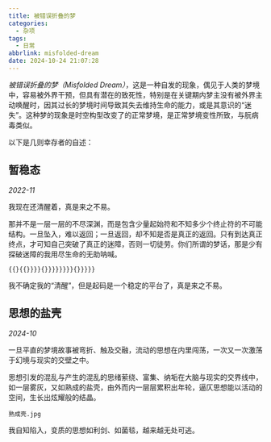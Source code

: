 ```yaml
---
title: 被错误折叠的梦
categories:
  - 杂项
tags:
  - 日常
abbrlink: misfolded-dream
date: 2024-10-24 21:07:28
---
```



*被错误折叠的梦（Misfolded Dream）*，这是一种自发的现象，偶见于人类的梦境中，容易被外界干预，但具有潜在的致死性，特别是在关键期内梦主没有被外界主动唤醒时，因其过长的梦境时间导致其失去维持生命的能力，或是其意识的“迷失”。这种梦的现象是时空构型改变了的正常梦境，是正常梦境变性所致，与朊病毒类似。

以下是几则幸存者的自述：

<!-- more -->

## 暂稳态

*2022-11*

我现在还清醒着，真是来之不易。

那并不是一层一层的不尽深渊，而是包含少量起始符和不知多少个终止符的不可能结构。一旦坠入，难以返回；一旦返回，却不知是否是真正的返回。只有到达真正终点，才可知自己突破了真正的迷障，否则一切徒劳。你们所谓的梦话，那是少有探破迷障的我用尽生命的无助呐喊。

`{{}{{}}}}{}}}}}}}}{}}}}}`

我不确定我的“清醒”，但是起码是一个稳定的平台了，真是来之不易。

## 思想的盐壳

*2024-10*

一旦平直的梦境故事被弯折、触及交融，流动的思想在内里闯荡，一次又一次激荡于幻境与现实的交壁之中。

思想引发的混乱与产生的混乱的思绪萦绕、富集、纳垢在大脑与现实的交界线中，如一层雾灰，又如熟成的盐壳，由外而内一层层累积出年轮，逼仄思想能以活动的空间，生长出炫耀般的结晶。

`熟成壳.jpg`

我自知陷入，变质的思想如利剑、如菌毯，越来越无处可逃。


